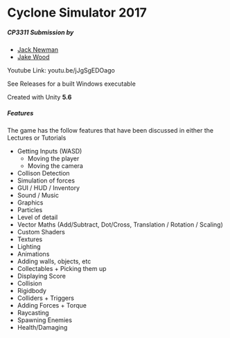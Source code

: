 # Cyclone Simulator 2017
##### CP3311 Submission by
- [Jack Newman]
- [Jake Wood]

Youtube Link:  youtu.be/jJgSgEDOago

See Releases for a built Windows executable

Created with Unity **5.6**

[Jack Newman]: <https://github.com/jc260552>
[Jake Wood]: <https://github.com/xcvJake>


##### Features
The game has the follow features that have been discussed in either the Lectures or Tutorials

- Getting Inputs (WASD) 
    - Moving the player
    - Moving the camera
- Collison Detection 
- Simulation of forces
- GUI / HUD / Inventory
- Sound / Music
- Graphics
- Particles
- Level of detail
- Vector Maths (Add/Subtract, Dot/Cross, Translation / Rotation / Scaling)
- Custom Shaders
- Textures
- Lighting
- Animations
- Adding walls, objects, etc
- Collectables + Picking them up
- Displaying Score
- Collision
- Rigidbody
- Colliders + Triggers
- Adding Forces + Torque
- Raycasting
- Spawning Enemies
- Health/Damaging

